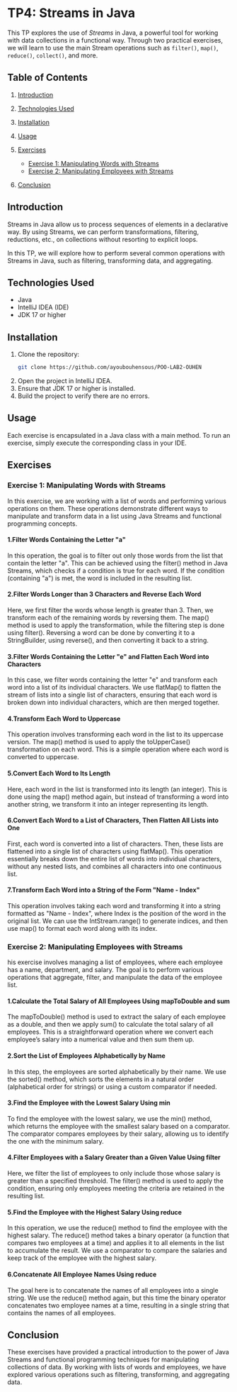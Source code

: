 # TP4: Streams in Java

This TP explores the use of *Streams* in Java, a powerful tool for working with data collections in a functional way. Through two practical exercises, we will learn to use the main Stream operations such as `filter()`, `map()`, `reduce()`, `collect()`, and more.

## Table of Contents
1. [Introduction](#introduction)
2. [Technologies Used](#technologies-used)
3. [Installation](#installation)
4. [Usage](#usage)
5. [Exercises](#exercises)
   - [Exercise 1: Manipulating Words with Streams](#exercise-1-manipulating-words-with-streams)
   - [Exercise 2: Manipulating Employees with Streams](#exercise-2-manipulating-employees-with-streams)

6. [Conclusion](#conclusion)

## Introduction

Streams in Java allow us to process sequences of elements in a declarative way. By using Streams, we can perform transformations, filtering, reductions, etc., on collections without resorting to explicit loops.

In this TP, we will explore how to perform several common operations with Streams in Java, such as filtering, transforming data, and aggregating.


## Technologies Used
- Java
- IntelliJ IDEA (IDE)
- JDK 17 or higher

## Installation
1. Clone the repository:
   ```bash
   git clone https://github.com/ayoubouhensous/POO-LAB2-OUHEN
2. Open the project in IntelliJ IDEA.
3. Ensure that JDK 17 or higher is installed.
4. Build the project to verify there are no errors.
## Usage
Each exercise is encapsulated in a Java class with a main method. To run an exercise, simply execute the corresponding class in your IDE.

## Exercises
### Exercise 1: Manipulating Words with Streams
In this exercise, we are working with a list of words and performing various operations on them. These operations demonstrate different ways to manipulate and transform data in a list using Java Streams and functional programming concepts.

#### 1.Filter Words Containing the Letter "a"
In this operation, the goal is to filter out only those words from the list that contain the letter "a". This can be achieved using the filter() method in Java Streams, which checks if a condition is true for each word. If the condition (containing "a") is met, the word is included in the resulting list.

#### 2.Filter Words Longer than 3 Characters and Reverse Each Word
Here, we first filter the words whose length is greater than 3. Then, we transform each of the remaining words by reversing them. The map() method is used to apply the transformation, while the filtering step is done using filter(). Reversing a word can be done by converting it to a StringBuilder, using reverse(), and then converting it back to a string.

#### 3.Filter Words Containing the Letter "e" and Flatten Each Word into Characters
In this case, we filter words containing the letter "e" and transform each word into a list of its individual characters. We use flatMap() to flatten the stream of lists into a single list of characters, ensuring that each word is broken down into individual characters, which are then merged together.

#### 4.Transform Each Word to Uppercase
This operation involves transforming each word in the list to its uppercase version. The map() method is used to apply the toUpperCase() transformation on each word. This is a simple operation where each word is converted to uppercase.

#### 5.Convert Each Word to Its Length
Here, each word in the list is transformed into its length (an integer). This is done using the map() method again, but instead of transforming a word into another string, we transform it into an integer representing its length.

#### 6.Convert Each Word to a List of Characters, Then Flatten All Lists into One
First, each word is converted into a list of characters. Then, these lists are flattened into a single list of characters using flatMap(). This operation essentially breaks down the entire list of words into individual characters, without any nested lists, and combines all characters into one continuous list.

#### 7.Transform Each Word into a String of the Form "Name - Index"
This operation involves taking each word and transforming it into a string formatted as "Name - Index", where Index is the position of the word in the original list. We can use the IntStream.range() to generate indices, and then use map() to format each word along with its index.


### Exercise 2: Manipulating Employees with Streams
his exercise involves managing a list of employees, where each employee has a name, department, and salary. The goal is to perform various operations that aggregate, filter, and manipulate the data of the employee list.

#### 1.Calculate the Total Salary of All Employees Using mapToDouble and sum
The mapToDouble() method is used to extract the salary of each employee as a double, and then we apply sum() to calculate the total salary of all employees. This is a straightforward operation where we convert each employee’s salary into a numerical value and then sum them up.

#### 2.Sort the List of Employees Alphabetically by Name
In this step, the employees are sorted alphabetically by their name. We use the sorted() method, which sorts the elements in a natural order (alphabetical order for strings) or using a custom comparator if needed.

#### 3.Find the Employee with the Lowest Salary Using min
To find the employee with the lowest salary, we use the min() method, which returns the employee with the smallest salary based on a comparator. The comparator compares employees by their salary, allowing us to identify the one with the minimum salary.

#### 4.Filter Employees with a Salary Greater than a Given Value Using filter
Here, we filter the list of employees to only include those whose salary is greater than a specified threshold. The filter() method is used to apply the condition, ensuring only employees meeting the criteria are retained in the resulting list.

#### 5.Find the Employee with the Highest Salary Using reduce
In this operation, we use the reduce() method to find the employee with the highest salary. The reduce() method takes a binary operator (a function that compares two employees at a time) and applies it to all elements in the list to accumulate the result. We use a comparator to compare the salaries and keep track of the employee with the highest salary.

#### 6.Concatenate All Employee Names Using reduce
The goal here is to concatenate the names of all employees into a single string. We use the reduce() method again, but this time the binary operator concatenates two employee names at a time, resulting in a single string that contains the names of all employees.


## Conclusion
These exercises have provided a practical introduction to the power of Java Streams and functional programming techniques for manipulating collections of data. By working with lists of words and employees, we have explored various operations such as filtering, transforming, and aggregating data.







